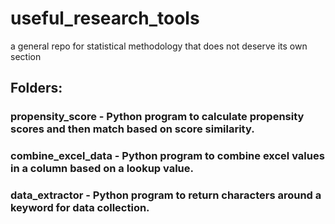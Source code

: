 # useful_research_tools
a general repo for statistical methodology that does not deserve its own section 

## Folders:
### propensity_score - Python program to calculate propensity scores and then match based on score similarity.

### combine_excel_data - Python program to combine excel values in a column based on a lookup value. 

### data_extractor - Python program to return characters around a keyword for data collection.
